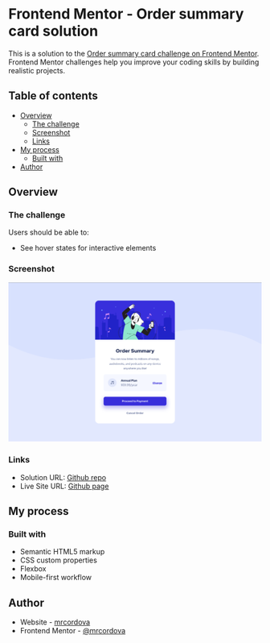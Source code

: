 # Frontend Mentor - Order summary card solution

This is a solution to the [Order summary card challenge on Frontend Mentor](https://www.frontendmentor.io/challenges/order-summary-component-QlPmajDUj). Frontend Mentor challenges help you improve your coding skills by building realistic projects.

## Table of contents

- [Overview](#overview)
  - [The challenge](#the-challenge)
  - [Screenshot](#screenshot)
  - [Links](#links)
- [My process](#my-process)
  - [Built with](#built-with)
- [Author](#author)

## Overview

### The challenge

Users should be able to:

- See hover states for interactive elements

### Screenshot

![](images/screenshot.png)

### Links

- Solution URL: [Github repo](https://github.com/mrcordova/order-summary-component)
- Live Site URL: [Github page](https://mrcordova.github.io/order-summary-component/)

## My process

### Built with

- Semantic HTML5 markup
- CSS custom properties
- Flexbox
- Mobile-first workflow

## Author

- Website - [mrcordova](https://github.com/mrcordova)
- Frontend Mentor - [@mrcordova](https://www.frontendmentor.io/profile/mrcordova)
